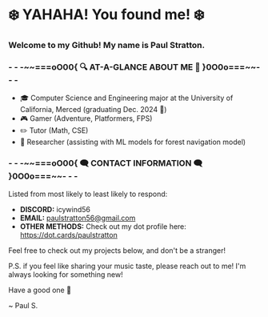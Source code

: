 # ❄️ **YAHAHA! You found me!** ❄️
### Welcome to my Github! My name is __Paul Stratton__. 

### **\- - -\~\~===oO00{ 🔍 AT-A-GLANCE ABOUT ME 🔎 }0O0o===\~\~- - -**
* 🎓 Computer Science and Engineering major at the University of California, Merced (graduating Dec. 2024 🎉)
* 🎮 Gamer (Adventure, Platformers, FPS)
* ✏️ Tutor (Math, CSE)
* 🥼 Researcher (assisting with ML models for forest navigation model)

### **\- - -\~\~===oO00{ 🗨️ CONTACT INFORMATION 🗨️ }0O0o===\~\~- - -**

Listed from most likely to least likely to respond:
* **DISCORD:** icywind56
* **EMAIL:** paulstratton56@gmail.com
* **OTHER METHODS:** Check out my dot profile here: https://dot.cards/paulstratton

Feel free to check out my projects below, and don't be a stranger!

P.S. if you feel like sharing your music taste, please reach out to me! I'm always looking for something new!

Have a good one 👋

~ Paul S.
